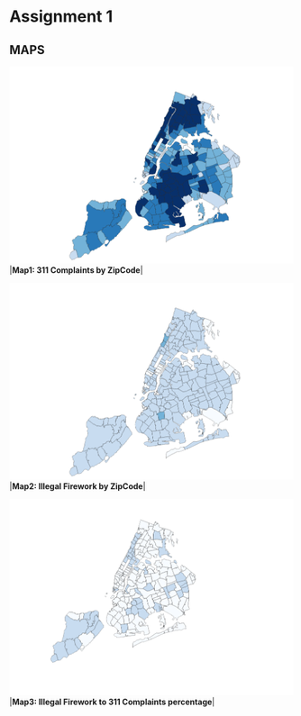 # Assignment 1

## MAPS

![alt text](https://github.com/tk-tobi/Urban_Data_Mapping-F22/blob/main/HW1/311Complaints.png)
|<b>Map1: 311 Complaints by ZipCode</b>|

![alt text](https://github.com/tk-tobi/Urban_Data_Mapping-F22/blob/main/HW1/Illegal_Fireworks.png)
|<b>Map2: Illegal Firework by ZipCode</b>|

![alt text](https://github.com/tk-tobi/Urban_Data_Mapping-F22/blob/main/HW1/fw_%25_311complaints.png)
|<b>Map3: Illegal Firework to 311 Complaints percentage</b>|
